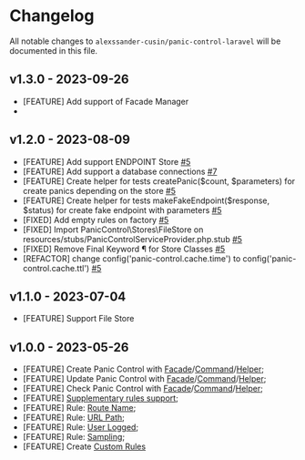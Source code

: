 # Changelog

All notable changes to `alexssander-cusin/panic-control-laravel` will be documented in this file.

## v1.3.0 - 2023-09-26
- [FEATURE] Add support of Facade Manager
- 

## v1.2.0 - 2023-08-09
- [FEATURE] Add support ENDPOINT Store [#5](https://github.com/alexssander-cusin/panic-control-laravel/issues/5)
- [FEATURE] Add support a database connections [#7](https://github.com/alexssander-cusin/panic-control-laravel/issues/7)
- [FEATURE] Create helper for tests createPanic($count, $parameters) for create panics depending on the store [#5](https://github.com/alexssander-cusin/panic-control-laravel/issues/5)
- [FEATURE] Create helper for tests makeFakeEndpoint($response, $status) for create fake endpoint with parameters [#5](https://github.com/alexssander-cusin/panic-control-laravel/issues/5)
- [FIXED] Add empty rules on factory [#5](https://github.com/alexssander-cusin/panic-control-laravel/issues/5)
- [FIXED] Import PanicControl\Stores\FileStore on resources/stubs/PanicControlServiceProvider.php.stub [#5](https://github.com/alexssander-cusin/panic-control-laravel/issues/5)
- [FIXED] Remove Final Keyword ¶ for Store Classes [#5](https://github.com/alexssander-cusin/panic-control-laravel/issues/5)
- [REFACTOR] change config('panic-control.cache.time') to config('panic-control.cache.ttl') [#5](https://github.com/alexssander-cusin/panic-control-laravel/issues/5)

## v1.1.0 - 2023-07-04
- [FEATURE] Support File Store

## v1.0.0 - 2023-05-26

- [FEATURE] Create Panic Control with [Facade]/[Command]/[Helper];
- [FEATURE] Update Panic Control with [Facade]/[Command]/[Helper];
- [FEATURE] Check Panic Control with [Facade]/[Command]/[Helper];
- [FEATURE] [Supplementary rules support](https://github.com/alexssander-cusin/panic-control-laravel#rules);
- [FEATURE] Rule: [Route Name](https://github.com/alexssander-cusin/panic-control-laravel#route-name);
- [FEATURE] Rule: [URL Path](https://github.com/alexssander-cusin/panic-control-laravel#url-path);
- [FEATURE] Rule: [User Logged](https://github.com/alexssander-cusin/panic-control-laravel#user-logged);
- [FEATURE] Rule: [Sampling](https://github.com/alexssander-cusin/panic-control-laravel#sampling);
- [FEATURE] Create [Custom Rules](https://github.com/alexssander-cusin/panic-control-laravel#custom-rules)

[Facade]: https://github.com/alexssander-cusin/panic-control-laravel#facade
[Helper]: https://github.com/alexssander-cusin/panic-control-laravel#helper
[Command]: https://github.com/alexssander-cusin/panic-control-laravel#command
